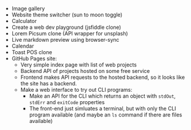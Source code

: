 * Image gallery
* Website theme switcher (sun to moon toggle)
* Calculator
* Create a web dev playground (jsfiddle clone)
* Lorem Picsum clone (API wrapper for unsplash)
* Live markdown preview using browser-sync
* Calendar
* Toast POS clone
* GitHub Pages site:
  + Very simple index page with list of web projects
  + Backend API of projects hosted on some free service
  + Frontend makes API requests to the hosted backend, so it looks like the site has a backend.
  + Make a web interface to try out CLI programs:
    - Make an API for the CLI which returns an object with `stdOut`, `stdErr` and `exitCode` properties
    - The front-end just simluates a terminal, but with only the CLI program available (and maybe an `ls` command if there are files available)
